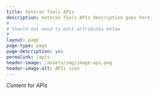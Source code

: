 ```yaml
---
title: Veteran Tools APIs
description: Veteran Tools APIs description goes here.
#
# Should not need to edit attributes below
#
layout: page
page-type: page
page-description: yes
permalink: /apis
header-image: /assets/img/image-api.png
header-image-alt: APIs icon
---
```


Content for APIs
